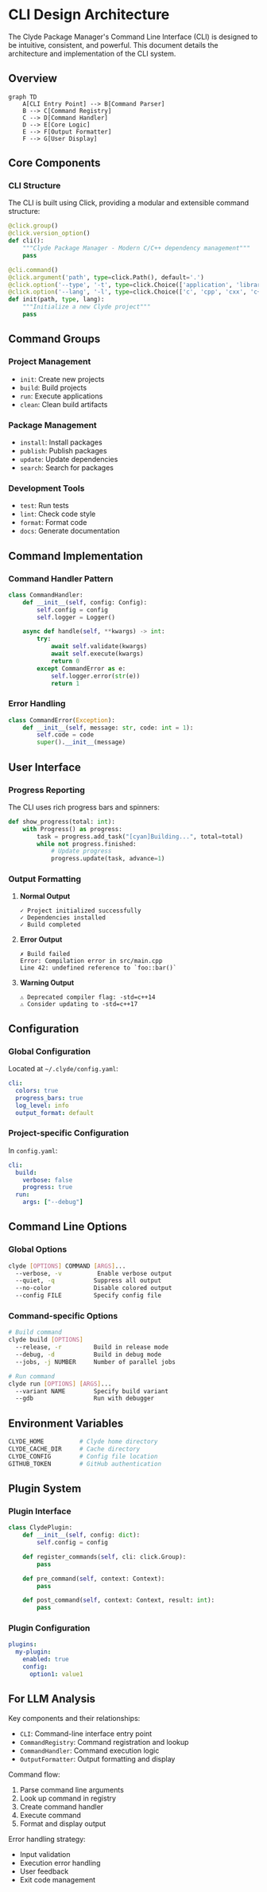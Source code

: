 # CLI Design Architecture

The Clyde Package Manager's Command Line Interface (CLI) is designed to be intuitive, consistent, and powerful. This document details the architecture and implementation of the CLI system.

## Overview

```mermaid
graph TD
    A[CLI Entry Point] --> B[Command Parser]
    B --> C[Command Registry]
    C --> D[Command Handler]
    D --> E[Core Logic]
    E --> F[Output Formatter]
    F --> G[User Display]
```

## Core Components

### CLI Structure

The CLI is built using Click, providing a modular and extensible command structure:

```python
@click.group()
@click.version_option()
def cli():
    """Clyde Package Manager - Modern C/C++ dependency management"""
    pass

@cli.command()
@click.argument('path', type=click.Path(), default='.')
@click.option('--type', '-t', type=click.Choice(['application', 'library']))
@click.option('--lang', '-l', type=click.Choice(['c', 'cpp', 'cxx', 'c++']))
def init(path, type, lang):
    """Initialize a new Clyde project"""
    pass
```

## Command Groups

### Project Management
- `init`: Create new projects
- `build`: Build projects
- `run`: Execute applications
- `clean`: Clean build artifacts

### Package Management
- `install`: Install packages
- `publish`: Publish packages
- `update`: Update dependencies
- `search`: Search for packages

### Development Tools
- `test`: Run tests
- `lint`: Check code style
- `format`: Format code
- `docs`: Generate documentation

## Command Implementation

### Command Handler Pattern

```python
class CommandHandler:
    def __init__(self, config: Config):
        self.config = config
        self.logger = Logger()

    async def handle(self, **kwargs) -> int:
        try:
            await self.validate(kwargs)
            await self.execute(kwargs)
            return 0
        except CommandError as e:
            self.logger.error(str(e))
            return 1
```

### Error Handling

```python
class CommandError(Exception):
    def __init__(self, message: str, code: int = 1):
        self.code = code
        super().__init__(message)
```

## User Interface

### Progress Reporting

The CLI uses rich progress bars and spinners:

```python
def show_progress(total: int):
    with Progress() as progress:
        task = progress.add_task("[cyan]Building...", total=total)
        while not progress.finished:
            # Update progress
            progress.update(task, advance=1)
```

### Output Formatting

1. **Normal Output**
   ```
   ✓ Project initialized successfully
   ✓ Dependencies installed
   ✓ Build completed
   ```

2. **Error Output**
   ```
   ✗ Build failed
   Error: Compilation error in src/main.cpp
   Line 42: undefined reference to `foo::bar()`
   ```

3. **Warning Output**
   ```
   ⚠ Deprecated compiler flag: -std=c++14
   ⚠ Consider updating to -std=c++17
   ```

## Configuration

### Global Configuration

Located at `~/.clyde/config.yaml`:

```yaml
cli:
  colors: true
  progress_bars: true
  log_level: info
  output_format: default
```

### Project-specific Configuration

In `config.yaml`:

```yaml
cli:
  build:
    verbose: false
    progress: true
  run:
    args: ["--debug"]
```

## Command Line Options

### Global Options

```bash
clyde [OPTIONS] COMMAND [ARGS]...
  --verbose, -v          Enable verbose output
  --quiet, -q           Suppress all output
  --no-color            Disable colored output
  --config FILE         Specify config file
```

### Command-specific Options

```bash
# Build command
clyde build [OPTIONS]
  --release, -r         Build in release mode
  --debug, -d           Build in debug mode
  --jobs, -j NUMBER     Number of parallel jobs

# Run command
clyde run [OPTIONS] [ARGS]...
  --variant NAME        Specify build variant
  --gdb                 Run with debugger
```

## Environment Variables

```bash
CLYDE_HOME          # Clyde home directory
CLYDE_CACHE_DIR     # Cache directory
CLYDE_CONFIG        # Config file location
GITHUB_TOKEN        # GitHub authentication
```

## Plugin System

### Plugin Interface

```python
class ClydePlugin:
    def __init__(self, config: dict):
        self.config = config

    def register_commands(self, cli: click.Group):
        pass

    def pre_command(self, context: Context):
        pass

    def post_command(self, context: Context, result: int):
        pass
```

### Plugin Configuration

```yaml
plugins:
  my-plugin:
    enabled: true
    config:
      option1: value1
```

## For LLM Analysis

Key components and their relationships:
- `CLI`: Command-line interface entry point
- `CommandRegistry`: Command registration and lookup
- `CommandHandler`: Command execution logic
- `OutputFormatter`: Output formatting and display

Command flow:
1. Parse command line arguments
2. Look up command in registry
3. Create command handler
4. Execute command
5. Format and display output

Error handling strategy:
- Input validation
- Execution error handling
- User feedback
- Exit code management 